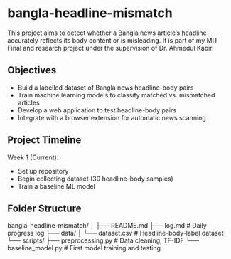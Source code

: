 # bangla-headline-mismatch
This project aims to detect whether a Bangla news article’s headline accurately reflects its body content or is misleading. It is part of my MIT Final and research project under the supervision of Dr. Ahmedul Kabir.

## Objectives
- Build a labelled dataset of Bangla news headline-body pairs
- Train machine learning models to classify matched vs. mismatched articles
- Develop a web application to test headline-body pairs
- Integrate with a browser extension for automatic news scanning

## Project Timeline
Week 1 (Current):
- Set up repository
- Begin collecting dataset (30 headline-body samples)
- Train a baseline ML model

## Folder Structure
bangla-headline-mismatch/
│
├── README.md
├── log.md # Daily progress log
├── data/
│ └── dataset.csv # Headline-body-label dataset
└── scripts/
├── preprocessing.py # Data cleaning, TF-IDF
└── baseline_model.py # First model training and testing
